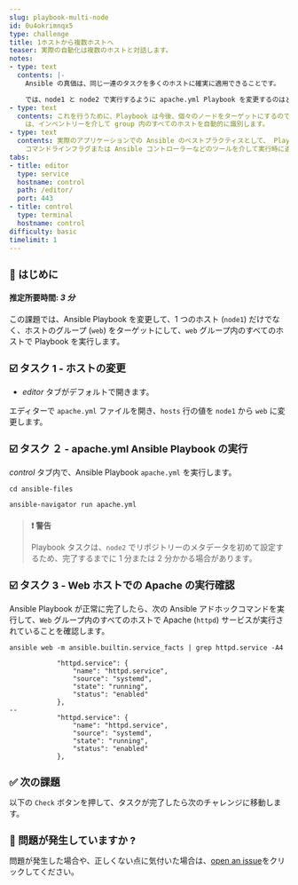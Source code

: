 ```yaml
---
slug: playbook-multi-node
id: 0u4okrimnqx5
type: challenge
title: 1ホストから複数ホストへ
teaser: 実際の自動化は複数のホストと対話します。
notes:
- type: text
  contents: |-
    Ansible の真価は、同じ一連のタスクを多くのホストに確実に適用できることです。

    では、node1 と node2 で実行するように apache.yml Playbook を変更するのはどうでしょうか。
- type: text
  contents: これを行うために、Playbook は今後、個々のノードをターゲットにするのではなく、 ノードのグループをターゲットにします。Ansible
    は、インベントリーを介して group 内のすべてのホストを自動的に識別します。
- type: text
  contents: 実際のアプリケーションでの Ansible のベストプラクティスとして、 Playbook は通常、`all` のグループに対処するように記述されます。特定のノードまたはグループへの制限は、
    コマンドラインフラグまたは Ansible コントローラーなどのツールを介して実行時に適用されます。
tabs:
- title: editor
  type: service
  hostname: control
  path: /editor/
  port: 443
- title: control
  type: terminal
  hostname: control
difficulty: basic
timelimit: 1
---
```

👋 はじめに
===
#### 推定所要時間: *3 分*<p>
この課題では、Ansible Playbook を変更して、1 つのホスト (`node1`) だけでなく、ホストのグループ (`web`) をターゲットにして、`web` グループ内のすべてのホストで Playbook を実行します。

☑️ タスク 1 - ホストの変更
===
* *editor* タブがデフォルトで開きます。

エディターで `apache.yml` ファイルを開き、`hosts` 行の値を `node1` から `web` に変更します。

☑️ タスク ２ - apache.yml Ansible Playbook の実行
===

*control* タブ内で、Ansible Playbook `apache.yml` を実行します。

```
cd ansible-files
```
```
ansible-navigator run apache.yml
```

>### **❗️ 警告**
>Playbook タスクは、`node2` でリポジトリーのメタデータを初めて設定するため、完了するまでに 1 分または 2 分かかる場合があります。

☑️ タスク 3 - Web ホストでの Apache の実行確認
===
Ansible Playbook が正常に完了したら、次の Ansible アドホックコマンドを実行して、`Web` グループ内のすべてのホストで Apache (`httpd`) サービスが実行されていることを確認します。

```
ansible web -m ansible.builtin.service_facts | grep httpd.service -A4
```

```
            "httpd.service": {
                "name": "httpd.service",
                "source": "systemd",
                "state": "running",
                "status": "enabled"
            },
--
            "httpd.service": {
                "name": "httpd.service",
                "source": "systemd",
                "state": "running",
                "status": "enabled"
            },
```

✅ 次の課題
===
以下の `Check` ボタンを押して、タスクが完了したら次のチャレンジに移動します。


🐛 問題が発生していますか ?
====

問題が発生した場合や、正しくない点に気付いた場合は、[open an issue](https://github.com/ansible/instruqt/issues/new?labels=writing-first-playbook&title=Issue+with+Writing+First+Playbook+slug+ID:+playbook-multi-node&assignees=rlopez133)をクリックしてください。

<style type="text/css" rel="stylesheet">
  .lightbox {
    display: none;
    position: fixed;
    justify-content: center;
    align-items: center;
    z-index: 999;
    top: 0;
    left: 0;
    right: 0;
    bottom: 0;
    padding: 1rem;
    background: rgba(0, 0, 0, 0.8);
    margin-left: auto;
    margin-right: auto;
    margin-top: auto;
    margin-bottom: auto;
  }
  .lightbox:target {
    display: flex;
  }
  .lightbox img {
    /* max-height: 100% */
    max-width: 60%;
    max-height: 60%;
  }
  img {
    display: block;
    margin-left: auto;
    margin-right: auto;
  }
  h1 {
    font-size: 18px;
  }
    h2 {
    font-size: 16px;
    font-weight: 600
  }
    h3 {
    font-size: 14px;
    font-weight: 600
  }
  p span {
    font-size: 14px;
  }
  ul li span {
    font-size: 14px
  }
</style>
